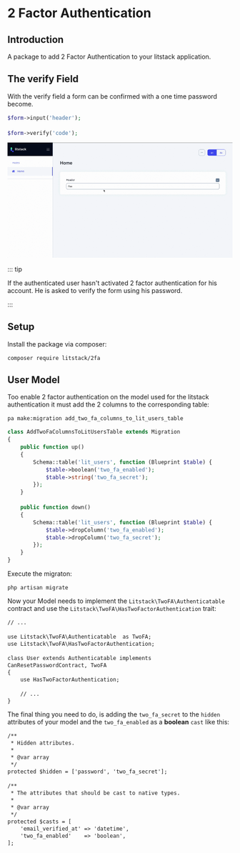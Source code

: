 # 2 Factor Authentication

<!--
<iframe src="https://github.com/sponsors/litstack/card" title="Sponsor litstack" height="100" width="100%" style="border: 0;" class="github-sponsor"></iframe>
-->

## Introduction

A package to add 2 Factor Authentication to your litstack application.

## The verify Field

With the verify field a form can be confirmed with a one time password become.

```php
$form->input('header');

$form->verify('code');
```

![verify field](./screens/verify.gif)

::: tip

If the authenticated user hasn't activated 2 factor authentication for his
account. He is asked to verify the form using his password.

:::

<!--
## Sponsorware

Litstack pages was created by
**[Lennart Carstens-Behrens](https://twitter.com/lennartcb)** under the
**[Sponsorware license](https://github.com/sponsorware/docs)**.
-->

## Setup

<!--
Add the Litstack repository to your application's composer.json file:

```json
"repositories": [
    {
        "type": "composer",
        "url": "https://store.litstack.io"
    }
],
```
-->

Install the package via composer:

```shell
composer require litstack/2fa
```

## User Model

Too enable 2 factor authentication on the model used for the litstack
authentication it must add the 2 columns to the corresponding table:

```shell
pa make:migration add_two_fa_columns_to_lit_users_table
```

```php
class AddTwoFaColumnsToLitUsersTable extends Migration
{
    public function up()
    {
        Schema::table('lit_users', function (Blueprint $table) {
            $table->boolean('two_fa_enabled');
            $table->string('two_fa_secret');
        });
    }

    public function down()
    {
        Schema::table('lit_users', function (Blueprint $table) {
            $table->dropColumn('two_fa_enabled');
            $table->dropColumn('two_fa_secret');
        });
    }
}
```

Execute the migraton:

```shell
php artisan migrate
```

Now your Model needs to implement the `Litstack\TwoFA\Authenticatable` contract
and use the `Litstack\TwoFA\HasTwoFactorAuthentication` trait:

```php{lit/app/Models/User.php}
// ...

use Litstack\TwoFA\Authenticatable  as TwoFA;
use Litstack\TwoFA\HasTwoFactorAuthentication;

class User extends Authenticatable implements CanResetPasswordContract, TwoFA
{
    use HasTwoFactorAuthentication;

    // ...
}
```

The final thing you need to do, is adding the `two_fa_secret` to the `hidden`
attributes of your model and the `two_fa_enabled` as a **boolean** `cast` like
this:

```php{lit/app/Models/User.php}
/**
 * Hidden attributes.
 *
 * @var array
 */
protected $hidden = ['password', 'two_fa_secret'];

/**
 * The attributes that should be cast to native types.
 *
 * @var array
 */
protected $casts = [
    'email_verified_at' => 'datetime',
    'two_fa_enabled'    => 'boolean',
];
```
